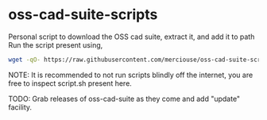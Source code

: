 # oss-cad-suite-scripts
Personal script to download the OSS cad suite, extract it, and add it to path
Run the script present using,
```bash
wget -qO- https://raw.githubusercontent.com/merciouse/oss-cad-suite-scripts/refs/heads/main/script.sh | bash
```
NOTE: It is recommended to not run scripts blindly off the internet, you are free to inspect script.sh present here.


TODO: Grab releases of oss-cad-suite as they come and add "update" facility.
